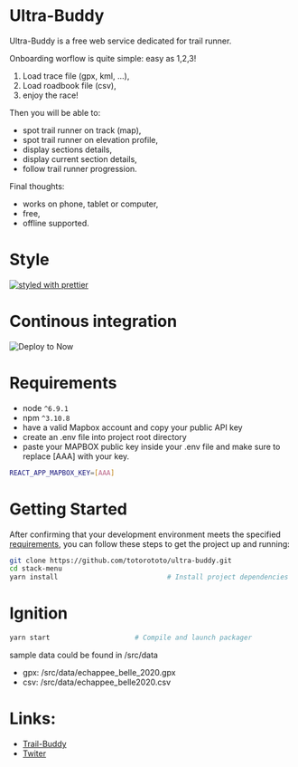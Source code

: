 # Ultra-Buddy

Ultra-Buddy is a free web service dedicated for trail runner.

Onboarding worflow is quite simple: easy as 1,2,3!

1. Load trace file (gpx, kml, ...),
2. Load roadbook file (csv),
3. enjoy the race!

Then you will be able to:

- spot trail runner on track (map),
- spot trail runner on elevation profile,
- display sections details,
- display current section details,
- follow trail runner progression.

Final thoughts:

- works on phone, tablet or computer,
- free,
- offline supported.

# Style

[![styled with prettier](https://img.shields.io/badge/styled_with-prettier-ff69b4.svg)](https://github.com/prettier/prettier)

# Continous integration

![Deploy to Now](https://badgen.net/badge/%E2%96%B2%20Deploy%20to%20Now/$%20now%20totorototo%2Fultra-buddy/black)

# Requirements

- node `^6.9.1`
- npm `^3.10.8`
- have a valid Mapbox account and copy your public API key
- create an .env file into project root directory
- paste your MAPBOX public key inside your .env file and make sure to replace [AAA] with your key.

```bash
REACT_APP_MAPBOX_KEY=[AAA]
```

# Getting Started

After confirming that your development environment meets the specified [requirements](#requirements), you can follow these steps to get the project up and running:

```bash
git clone https://github.com/totorototo/ultra-buddy.git
cd stack-menu
yarn install                           # Install project dependencies
```

# Ignition

```bash
yarn start                     # Compile and launch packager
```

sample data could be found in /src/data

- gpx: /src/data/echappee_belle_2020.gpx
- csv: /src/data/echappee_belle2020.csv

# Links:

- [Trail-Buddy](https://ultra-buddy.now.sh/)
- [Twiter](https://twitter.com/LLogicielle)
